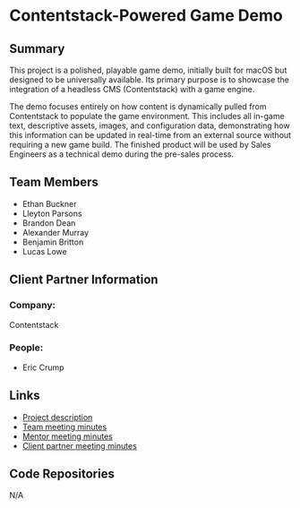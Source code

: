 # Contentstack-Powered Game Demo

## **Summary**

This project is a polished, playable game demo, initially built for macOS but designed to be universally available. Its primary purpose is to showcase the integration of a headless CMS (Contentstack) with a game engine.

The demo focuses entirely on how content is dynamically pulled from Contentstack to populate the game environment. This includes all in-game text, descriptive assets, images, and configuration data, demonstrating how this information can be updated in real-time from an external source without requiring a new game build. The finished product will be used by Sales Engineers as a technical demo during the pre-sales process.

## **Team Members**

- Ethan Buckner
- Lleyton Parsons
- Brandon Dean
- Alexander Murray
- Benjamin Britton
- Lucas Lowe

## **Client Partner Information**

### Company:
Contentstack

### People:
- Eric Crump

## **Links**

- [Project description](ProjectDescription.md)
- [Team meeting minutes](MeetingMinutes/Team)
- [Mentor meeting minutes](MeetingMinutes/Mentor)
- [Client partner meeting minutes](MeetingMinutes/ClientPartner)

## **Code Repositories**
N/A
<!-- - [Game Client (Mac)](https://www.github.com/WHEREEVER_THE_GAME_CODE_IS) -->
